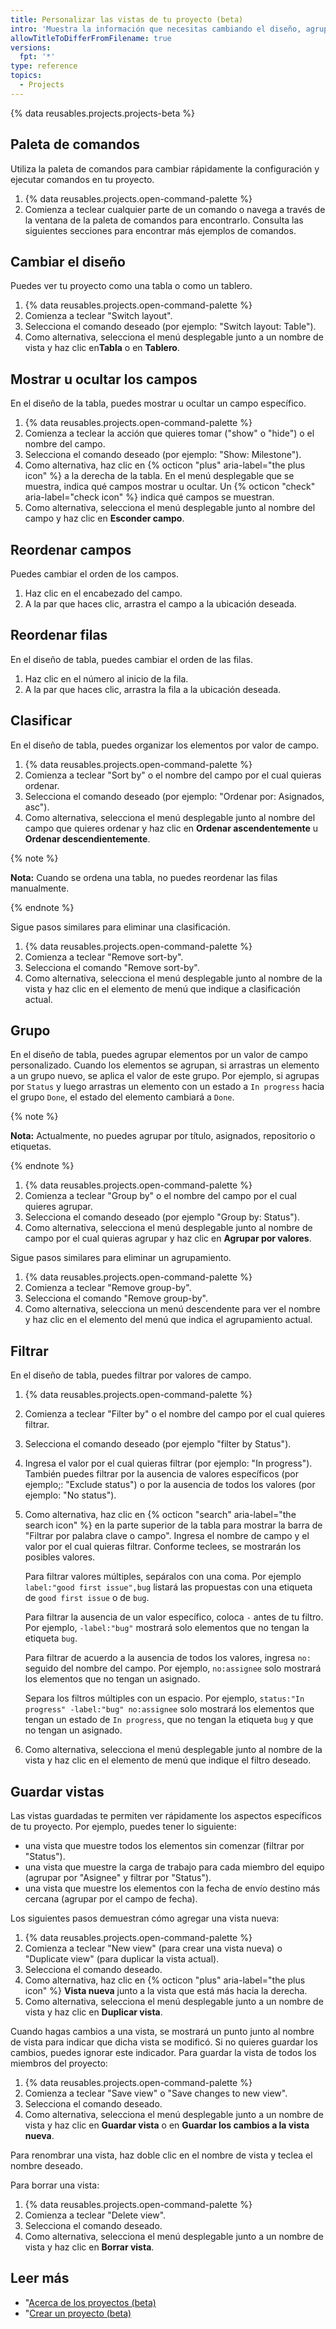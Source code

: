 ```yaml
---
title: Personalizar las vistas de tu proyecto (beta)
intro: 'Muestra la información que necesitas cambiando el diseño, agrupamiento, forma de ordenar y los filtros de tu proyecto.'
allowTitleToDifferFromFilename: true
versions:
  fpt: '*'
type: reference
topics:
  - Projects
---
```


{% data reusables.projects.projects-beta %}

## Paleta de comandos

Utiliza la paleta de comandos para cambiar rápidamente la configuración y ejecutar comandos en tu proyecto.

1. {% data reusables.projects.open-command-palette %}
2. Comienza a teclear cualquier parte de un comando o navega a través de la ventana de la paleta de comandos para encontrarlo. Consulta las siguientes secciones para encontrar más ejemplos de comandos.

## Cambiar el diseño

Puedes ver tu proyecto como una tabla o como un tablero.

1. {% data reusables.projects.open-command-palette %}
2. Comienza a teclear "Switch layout".
3. Selecciona el comando deseado (por ejemplo: "Switch layout: Table").
3. Como alternativa, selecciona el menú desplegable junto a un nombre de vista y haz clic en**Tabla** o en **Tablero**.

## Mostrar u ocultar los campos

En el diseño de la tabla, puedes mostrar u ocultar un campo específico.

1. {% data reusables.projects.open-command-palette %}
2. Comienza a teclear la acción que quieres tomar ("show" o "hide") o el nombre del campo.
3. Selecciona el comando deseado (por ejemplo: "Show: Milestone").
4. Como alternativa, haz clic en {% octicon "plus" aria-label="the plus icon" %} a la derecha de la tabla. En el menú desplegable que se muestra, indica qué campos mostrar u ocultar. Un {% octicon "check" aria-label="check icon" %} indica qué campos se muestran.
5. Como alternativa, selecciona el menú desplegable junto al nombre del campo y haz clic en **Esconder campo**.

## Reordenar campos

Puedes cambiar el orden de los campos.

1. Haz clic en el encabezado del campo.
2. A la par que haces clic, arrastra el campo a la ubicación deseada.

## Reordenar filas

En el diseño de tabla, puedes cambiar el orden de las filas.

1. Haz clic en el número al inicio de la fila.
2. A la par que haces clic, arrastra la fila a la ubicación deseada.

## Clasificar

En el diseño de tabla, puedes organizar los elementos por valor de campo.

1. {% data reusables.projects.open-command-palette %}
2. Comienza a teclear "Sort by" o el nombre del campo por el cual quieras ordenar.
3. Selecciona el comando deseado (por ejemplo: "Ordenar por: Asignados, asc").
4. Como alternativa, selecciona el menú desplegable junto al nombre del campo que quieres ordenar y haz clic en **Ordenar ascendentemente** u **Ordenar descendientemente**.

{% note %}

**Nota:** Cuando se ordena una tabla, no puedes reordenar las filas manualmente.

{% endnote %}

Sigue pasos similares para eliminar una clasificación.

1. {% data reusables.projects.open-command-palette %}
2. Comienza a teclear "Remove sort-by".
3. Selecciona el comando "Remove sort-by".
4. Como alternativa, selecciona el menú desplegable junto al nombre de la vista y haz clic en el elemento de menú que indique a clasificación actual.

## Grupo

En el diseño de tabla, puedes agrupar elementos por un valor de campo personalizado. Cuando los elementos se agrupan, si arrastras un elemento a un grupo nuevo, se aplica el valor de este grupo. Por ejemplo, si agrupas por `Status` y luego arrastras un elemento con un estado a `In progress` hacia el grupo `Done`, el estado del elemento cambiará a `Done`.

{% note %}

**Nota:** Actualmente, no puedes agrupar por título, asignados, repositorio o etiquetas.

{% endnote %}

1. {% data reusables.projects.open-command-palette %}
2. Comienza a teclear "Group by" o el nombre del campo por el cual quieres agrupar.
3. Selecciona el comando deseado (por ejemplo "Group by: Status").
4. Como alternativa, selecciona el menú desplegable junto al nombre de campo por el cual quieras agrupar y haz clic en **Agrupar por valores**.

Sigue pasos similares para eliminar un agrupamiento.

1. {% data reusables.projects.open-command-palette %}
2. Comienza a teclear "Remove group-by".
3. Selecciona el comando "Remove group-by".
4. Como alternativa, selecciona un menú descendente para ver el nombre y haz clic en el elemento del menú que indica el agrupamiento actual.

## Filtrar

En el diseño de tabla, puedes filtrar por valores de campo.

1. {% data reusables.projects.open-command-palette %}
2. Comienza a teclear "Filter by" o el nombre del campo por el cual quieres filtrar.
3. Selecciona el comando deseado (por ejemplo "filter by Status").
4. Ingresa el valor por el cual quieras filtrar (por ejemplo: "In progress"). También puedes filtrar por la ausencia de valores específicos (por ejemplo;: "Exclude status") o por la ausencia de todos los valores (por ejemplo: "No status").
5. Como alternativa, haz clic en {% octicon "search" aria-label="the search icon" %} en la parte superior de la tabla para mostrar la barra de "Filtrar por palabra clave o campo". Ingresa el nombre de campo y el valor por el cual quieras filtrar. Conforme teclees, se mostrarán los posibles valores.

   Para filtrar valores múltiples, sepáralos con una coma. Por ejemplo `label:"good first issue",bug` listará las propuestas con una etiqueta de `good first issue` o de `bug`.

   Para filtrar la ausencia de un valor específico, coloca `-` antes de tu filtro. Por ejemplo, `-label:"bug"` mostrará solo elementos que no tengan la etiqueta `bug`.

   Para filtrar de acuerdo a la ausencia de todos los valores, ingresa `no:` seguido del nombre del campo. Por ejemplo, `no:assignee` solo mostrará los elementos que no tengan un asignado.

   Separa los filtros múltiples con un espacio. Por ejemplo, `status:"In progress" -label:"bug" no:assignee` solo mostrará los elementos que tengan un estado de `In progress`, que no tengan la etiqueta `bug` y que no tengan un asignado.
6. Como alternativa, selecciona el menú desplegable junto al nombre de la vista y haz clic en el elemento de menú que indique el filtro deseado.

## Guardar vistas

Las vistas guardadas te permiten ver rápidamente los aspectos específicos de tu proyecto. Por ejemplo, puedes tener lo siguiente:
- una vista que muestre todos los elementos sin comenzar (filtrar por "Status").
- una vista que muestre la carga de trabajo para cada miembro del equipo (agrupar por "Asignee" y filtrar por "Status").
- una vista que muestre los elementos con la fecha de envío destino más cercana (agrupar por el campo de fecha).

Los siguientes pasos demuestran cómo agregar una vista nueva:

1. {% data reusables.projects.open-command-palette %}
2. Comienza a teclear "New view" (para crear una vista nueva) o "Duplicate view" (para duplicar la vista actual).
3. Selecciona el comando deseado.
4. Como alternativa, haz clic en {% octicon "plus" aria-label="the plus icon" %} **Vista nueva** junto a la vista que está más hacia la derecha.
5. Como alternativa, selecciona el menú desplegable junto a un nombre de vista y haz clic en **Duplicar vista**.

Cuando hagas cambios a una vista, se mostrará un punto junto al nombre de vista para indicar que dicha vista se modificó. Si no quieres guardar los cambios, puedes ignorar este indicador. Para guardar la vista de todos los miembros del proyecto:

1. {% data reusables.projects.open-command-palette %}
1. Comienza a teclear "Save view" o "Save changes to new view".
1. Selecciona el comando deseado.
1. Como alternativa, selecciona el menú desplegable junto a un nombre de vista y haz clic en **Guardar vista** o en **Guardar los cambios a la vista nueva**.

Para renombrar una vista, haz doble clic en el nombre de vista y teclea el nombre deseado.

Para borrar una vista:

1. {% data reusables.projects.open-command-palette %}
2. Comienza a teclear "Delete view".
3. Selecciona el comando deseado.
4. Como alternativa, selecciona el menú desplegable junto a un nombre de vista y haz clic en **Borrar vista**.

## Leer más

- "[Acerca de los proyectos (beta)](/issues/trying-out-the-new-projects-experience/about-projects)
- "[Crear un proyecto (beta)](/issues/trying-out-the-new-projects-experience/creating-a-project)
